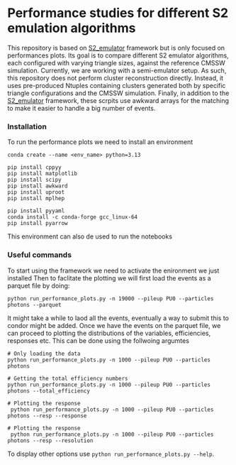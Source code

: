 # Performance studies for different S2 emulation algorithms

This repository is based on [S2_emulator](https://github.com/mchiusi/S2_emulator) framework but is only focused on performances plots. Its goal is to compare different S2 emulator algorithms, each configured with varying triangle sizes, against the reference CMSSW simulation.
Currently, we are working with a semi-emulator setup. As such, this repository does not perform cluster reconstruction directly. Instead, it uses pre-produced Ntuples containing clusters generated both by specific triangle configurations and the CMSSW simulation. Finally, in addition to the [S2_emulator](https://github.com/mchiusi/S2_emulator) framework, these scrpits use awkward arrays for the matching to make it easier to handle a big number of events.

### Installation

To run the performance plots we need to install an environment

```
conda create --name <env_name> python=3.13

pip install cppyy
pip install matplotlib
pip install scipy
pip install awkward
pip install uproot
pip install mplhep

pip install pyyaml
conda install -c conda-forge gcc_linux-64
pip install pyarrow
```

This environment can also de used to run the notebooks

### Useful commands 

To start using the framework we need to activate the enironment we just installed
Then to faclitate the plotting we will first load the events as a parquet file by doing:

```
python run_performance_plots.py -n 19000 --pileup PU0 --particles photons --parquet
```
It might take a while to laod all the events, eventually a way to submit this to condor might be added. Once we have the events on the parquet file, we can proceed to plotting the distributions of the variables, efficiencies, responses etc. This can be done using the follwoing argumtes

```
# Only loading the data
python run_performance_plots.py -n 1000 --pileup PU0 --particles photons

# Getting the total efficiency numbers
python run_performance_plots.py -n 1000 --pileup PU0 --particles photons --total_efficiency

# Plotting the response 
 python run_performance_plots.py -n 1000 --pileup PU0 --particles photons --resp --response
 
# Plotting the response 
 python run_performance_plots.py -n 1000 --pileup PU0 --particles photons --resp --resolution
```

To display other options use `python run_performance_plots.py --help`.

